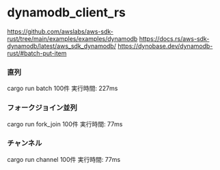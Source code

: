 # dynamodb_client_rs

https://github.com/awslabs/aws-sdk-rust/tree/main/examples/examples/dynamodb
https://docs.rs/aws-sdk-dynamodb/latest/aws_sdk_dynamodb/
https://dynobase.dev/dynamodb-rust/#batch-put-item

### 直列
cargo run batch
100件
実行時間: 227ms

### フォークジョイン並列
cargo run fork_join
100件
実行時間: 77ms

### チャンネル
cargo run channel
100件
実行時間: 77ms

